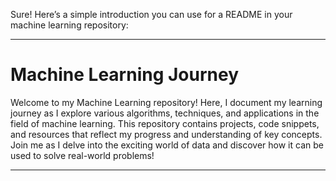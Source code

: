 Sure! Here’s a simple introduction you can use for a README in your machine learning repository:

---

# Machine Learning Journey

Welcome to my Machine Learning repository! Here, I document my learning journey as I explore various algorithms, techniques, and applications in the field of machine learning. This repository contains projects, code snippets, and resources that reflect my progress and understanding of key concepts. Join me as I delve into the exciting world of data and discover how it can be used to solve real-world problems!

--- 


